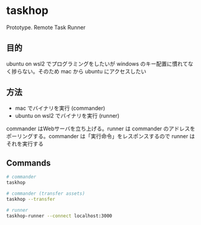 # taskhop
Prototype. Remote Task Runner

## 目的
ubuntu on wsl2 でプログラミングをしたいが windows のキー配置に慣れてなく捗らない。そのため mac から ubuntu にアクセスしたい

## 方法
- mac でバイナリを実行 (commander)
- ubuntu on wsl2 でバイナリを実行 (runner)

commander はWebサーバを立ち上げる。runner は commander のアドレスをポーリングする。commander は「実行命令」をレスポンスするので runner はそれを実行する

## Commands
```bash
# commander
taskhop

# commander (transfer assets)
taskhop --transfer

# runner
taskhop-runner --connect localhost:3000
```
